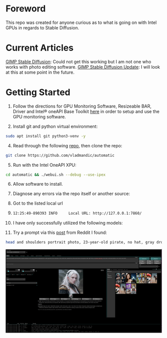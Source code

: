 # Foreword
This repo was created for anyone curious as to what is going on with Intel GPUs in regards to Stable Diffusion. 

# Current Articles
[GIMP Stable Diffusion](https://game.intel.com/us/stories/intel-arc-graphics-stable-diffusion/): Could not get this working but I am not one who works with photo editing software.
[GIMP Stable Diffusion Update](https://www.youtube.com/watch?v=YCK7WPo7PKo): I will look at this at some point in the future.

# Getting Started
1. Follow the directions for GPU Monitoring Software, Resizeable BAR, Driver and Intel® oneAPI Base Toolkit [here](https://github.com/vampireLibrarianMonk/intel-gpu-hello) in order to setup and use the GPU monitoring software.

2. Install git and python virtual environment:
```bash
sudo apt install git python3-venv -y
```

4. Read through the following [repo](https://github.com/vladmandic/automatic/wiki/Installation), then clone the repo:
```bash
git clone https://github.com/vladmandic/automatic
```

5. Run with the Intel OneAPI XPU:
```bash
cd automatic && ./webui.sh --debug --use-ipex
```

6. Allow software to install.

7. Diagnose any errors via the repo itself or another source:

8. Got to the listed local url

9. ```bash
   12:25:49-890393 INFO     Local URL: http://127.0.0.1:7860/
   ```
   
10. I have only successfully utilized the following models:

11. Try a prompt via this [post](https://www.reddit.com/r/StableDiffusion/comments/wve7cs/repeatable_prompt_format_for_dnd_character/?rdt=35615) from Reddit I found:
```bash
head and shoulders portrait photo, 23-year-old pirate, no hat, gray drowned asphyxiated skin, white pupil-less irises, barnacles on skin, white hair, seaweed hair, white pirate blouse and epaulets, d&d, high fantasy, by [donato giancola], facial detail, extremely detailed, comic book cover photo 
```
![pirate](reference_images/initial_run_reddit.png)
